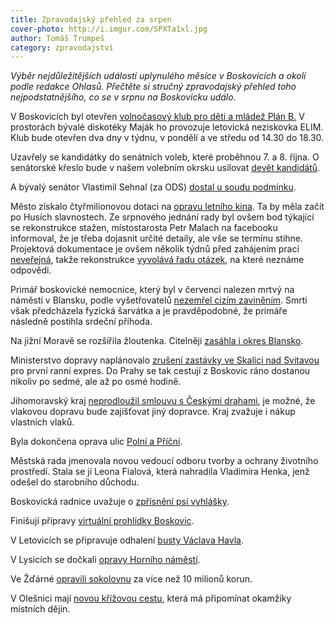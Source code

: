 ```yaml
---
title: Zpravodajský přehled za srpen
cover-photo: http://i.imgur.com/SPXTa1xl.jpg
author: Tomáš Trumpeš
category: zpravodajství
---
```


*Výběr nejdůležitějších událostí uplynulého měsíce v Boskovicích a okolí podle redakce Ohlasů. Přečtěte si stručný zpravodajský přehled toho nejpodstatnějšího, co se v srpnu na Boskovicku událo.*

V Boskovicích byl otevřen [volnočasový klub pro děti a mládež Plán B.](https://www.facebook.com/ohlasy/posts/1075006095886838) V prostorách bývalé diskotéky Maják ho provozuje letovická neziskovka ELIM. Klub bude otevřen dva dny v týdnu, v pondělí a ve středu od 14.30 do 18.30.

Uzavřely se kandidátky do senátních voleb, které proběhnou 7. a 8. října. O senátorské křeslo bude v našem volebním okrsku usilovat [devět kandidátů](http://ohlasy.info/clanky/2016/08/senatori.html).

A bývalý senátor Vlastimil Sehnal (za ODS) [dostal u soudu podmínku](http://zrcadlo.net/clanky/Byvaly-senator-Sehnal-dostal-u-soudu-uz-poctvrte-podminku-3090/).

Město získalo čtyřmilionovou dotaci na [opravu letního kina](http://ohlasy.info/clanky/2016/08/letni-kino.html). Ta by měla začít po Husích slavnostech. Ze srpnového jednání rady byl ovšem bod týkající se rekonstrukce stažen, místostarosta Petr Malach na facebooku informoval, že je třeba dojasnit určité detaily, ale vše se termínu stihne. Projektová dokumentace je ovšem několik týdnů před zahájením prací [neveřejná](http://www.infoprovsechny.cz/request/projekt_na_rekonstrukci_letniho), takže rekonstrukce [vyvolává řadu otázek](http://ohlasy.info/clanky/2016/08/jen-letni-kino.html), na které neznáme odpovědi.

Primář boskovické nemocnice, který byl v červenci nalezen mrtvý na náměstí v Blansku, podle vyšetřovatelů [nezemřel cizím zaviněním](http://brno.idnes.cz/mrtvy-primar-blansko-vysetrovani-drh-/brno-zpravy.aspx?c=A160830_155429_brno-zpravy_krut). Smrti však předcházela fyzická šarvátka a je pravděpodobné, že primáře následně postihla srdeční příhoda.

Na jižní Moravě se rozšířila žloutenka. Citelněji [zasáhla i okres Blansko](http://ohlasy.info/clanky/2016/08/zloutenka.html).

Ministerstvo dopravy naplánovalo [zrušení zastávky ve Skalici nad Svitavou](http://ohlasy.info/clanky/2016/08/zmeny-jizdnich-radu.html) pro první ranní expres. Do Prahy se tak cestují z Boskovic ráno dostanou nikoliv po sedmé, ale až po osmé hodině.

Jihomoravský kraj [neprodloužil smlouvu s Českými drahami](http://blanensky.denik.cz/z-regionu/kraj-uvazuje-o-soukromych-vlacich-smlouvu-s-ceskymi-drahami-neprodlouzi-20160815.html), je možné, že vlakovou dopravu bude zajišťovat jiný dopravce. Kraj zvažuje i nákup vlastních vlaků.

Byla dokončena oprava ulic [Polní a Příční](http://boskovice.cz/ulice-polni-a-pricni-hotovo/d-29025/p1=1019).

Městská rada jmenovala novou vedoucí odboru tvorby a ochrany životního prostředí. Stala se jí Leona Fialová, která nahradila Vladimíra Henka, jenž odešel do starobního důchodu.

Boskovická radnice uvažuje o [zpřísnění psí vyhlášky](http://blanensky.denik.cz/zpravy_region/v-boskovicich-zacaly-pribyvat-psi-vykaly-radnice-uvazuje-o-zprisneni-vyhlasky-20160830.html).

Finišují přípravy [virtuální prohlídky Boskovic](http://blanensky.denik.cz/zpravy_region/turiste-si-prohlednou-boskovice-virtualne-20160826.html).

V Letovicích se připravuje odhalení [busty Václava Havla](http://ohlasy.info/clanky/2016/08/rozhovor-kracmarova.html).

V Lysicích se dočkali [opravy Horního náměstí](http://blanensky.denik.cz/zpravy_region/oprava-lysickeho-namesti-se-blizi-ke-konci-vzniklo-nove-parkoviste-i-chodniky-20160802.html).

Ve Žďárné [opravili sokolovnu](http://zrcadlo.net/clanky/Ve-Zdarne-v-sobotu-otevrou-opravenou-sokolovnu-3146/) za více než 10 milionů korun.

V Olešnici mají [novou křížovou cestu](http://zrcadlo.net/clanky/Od-olesnickeho-hrbitova-k-rozhledne-vede-nova-krizova-cesta-3114/), která má připomínat okamžiky místních dějin.